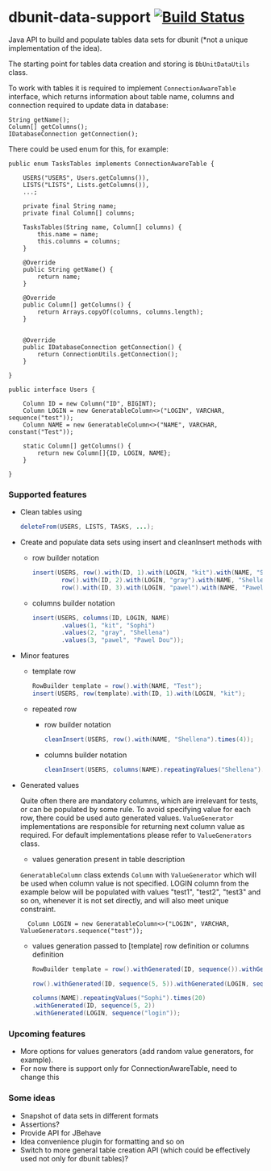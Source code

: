 # dbunit-data-support [![Build Status](https://api.travis-ci.org/fiery-phoenix/dbunit-data-support.svg)](https://travis-ci.org/fiery-phoenix/dbunit-data-support)

Java API to build and populate tables data sets for dbunit (*not a unique implementation of the idea).

The starting point for tables data creation and storing is `DbUnitDataUtils` class.

To work with tables it is required to implement `ConnectionAwareTable` interface, which returns information about table name,
columns and connection required to update data in database:

    String getName();
    Column[] getColumns();
    IDatabaseConnection getConnection();

There could be used enum for this, for example:

    public enum TasksTables implements ConnectionAwareTable {

        USERS("USERS", Users.getColumns()),
        LISTS("LISTS", Lists.getColumns()),
        ...;

        private final String name;
        private final Column[] columns;

        TasksTables(String name, Column[] columns) {
            this.name = name;
            this.columns = columns;
        }

        @Override
        public String getName() {
            return name;
        }

        @Override
        public Column[] getColumns() {
            return Arrays.copyOf(columns, columns.length);
        }


        @Override
        public IDatabaseConnection getConnection() {
            return ConnectionUtils.getConnection();
        }

    }

    public interface Users {

        Column ID = new Column("ID", BIGINT);
        Column LOGIN = new GeneratableColumn<>("LOGIN", VARCHAR, sequence("test"));
        Column NAME = new GeneratableColumn<>("NAME", VARCHAR, constant("Test"));

        static Column[] getColumns() {
            return new Column[]{ID, LOGIN, NAME};
        }

    }

### Supported features

- Clean tables using

    ```java
    deleteFrom(USERS, LISTS, TASKS, ...);
    ```

- Create and populate data sets using insert and cleanInsert methods with
    - row builder notation
        ```java
        insert(USERS, row().with(ID, 1).with(LOGIN, "kit").with(NAME, "Sophi"),
                row().with(ID, 2).with(LOGIN, "gray").with(NAME, "Shellena"),
                row().with(ID, 3).with(LOGIN, "pawel").with(NAME, "Pawel Dou"));
        ```

    - columns builder notation
        ```java
        insert(USERS, columns(ID, LOGIN, NAME)
                .values(1, "kit", "Sophi")
                .values(2, "gray", "Shellena")
                .values(3, "pawel", "Pawel Dou"));
        ```

- Minor features
    - template row

        ```java
        RowBuilder template = row().with(NAME, "Test");
        insert(USERS, row(template).with(ID, 1).with(LOGIN, "kit");
        ```

    - repeated row
        - row builder notation

            ```java
            cleanInsert(USERS, row().with(NAME, "Shellena").times(4));
            ```

        - columns builder notation

            ```java
            cleanInsert(USERS, columns(NAME).repeatingValues("Shellena").times(4));
            ```

- Generated values

    Quite often there are mandatory columns, which are irrelevant for tests, or can be populated by some rule.
    To avoid specifying value for each row, there could be used auto generated values.
    `ValueGenerator` implementations are responsible for returning next column value as required.
    For default implementations please refer to `ValueGenerators` class.

    - values generation present in table description

    `GeneratableColumn` class extends `Column` with `ValueGenerator` which will be used when column value is not specified.
    LOGIN column from the example below will be populated with values "test1", "test2", "test3" and so on, whenever it is not set directly,
    and will also meet unique constraint.

        Column LOGIN = new GeneratableColumn<>("LOGIN", VARCHAR, ValueGenerators.sequence("test"));

    - values generation passed to [template] row definition or columns definition

        ```java
        RowBuilder template = row().withGenerated(ID, sequence()).withGenerated(LOGIN, sequence("login"));

        row().withGenerated(ID, sequence(5, 5)).withGenerated(LOGIN, sequence("login")).times(10);

        columns(NAME).repeatingValues("Sophi").times(20)
        .withGenerated(ID, sequence(5, 2))
        .withGenerated(LOGIN, sequence("login"));
        ```

### Upcoming features
- More options for values generators (add random value generators, for example).
- For now there is support only for ConnectionAwareTable, need to change this

### Some ideas
* Snapshot of data sets in different formats
* Assertions?
* Provide API for JBehave
* Idea convenience plugin for formatting and so on
* Switch to more general table creation API (which could be effectively used not only for dbunit tables)?
